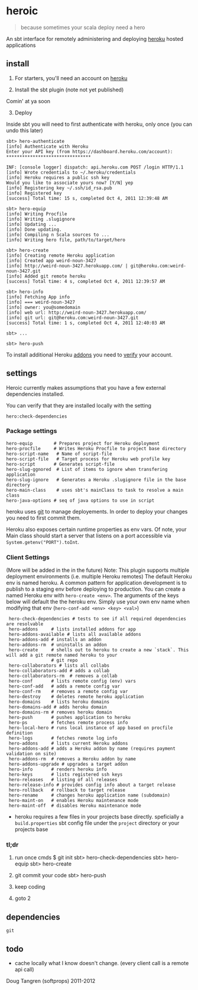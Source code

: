# heroic

> because sometimes your scala deploy need a hero

An sbt interface for remotely administering and deploying [heroku][heroku] hosted applications

## install

1. For starters, you'll need an account on [heroku][signup]

2. Install the sbt plugin (note not yet published)

Comin' at ya soon

3. Deploy

Inside sbt you will need to first authenticate with heroku, only once (you can undo this later)

    sbt> hero-authenticate
    [info] Authenticate with Heroku
    Enter your API key (from https://dashboard.heroku.com/account): ********************************

    INF: [console logger] dispatch: api.heroku.com POST /login HTTP/1.1
    [info] Wrote credentials to ~/.heroku/credentials
    [info] Heroku requires a public ssh key
    Would you like to associate yours now? [Y/N] yep
    [info] Registering key ~/.ssh/id_rsa.pub
    [info] Registered key
    [success] Total time: 15 s, completed Oct 4, 2011 12:39:48 AM
    
    sbt> hero-equip
    [info] Writing Procfile
    [info] Writing .slugignore
    [info] Updating ...
    [info] Done updating.
    [info] Compiling n Scala sources to ...
    [info] Writing hero file, path/to/target/hero
    
    sbt> hero-create
    [info] Creating remote Heroku application
    [info] Created app weird-noun-3427
    [info] http://weird-noun-3427.herokuapp.com/ | git@heroku.com:weird-noun-3427.git
    [info] Added git remote heroku
    [success] Total time: 4 s, completed Oct 4, 2011 12:39:57 AM
    
    sbt> hero-info
    [info] Fetching App info
    [info] === weird-noun-3427
    [info] owner: you@somedomain
    [info] web url: http://weird-noun-3427.herokuapp.com/
    [info] git url: git@heroku.com:weird-noun-3427.git
    [success] Total time: 1 s, completed Oct 4, 2011 12:40:03 AM
    
    sbt> ...
    
    sbt> hero-push


To install additional Heroku [addons](http://addons.heroku.com/) you need to [verify](https://api.heroku.com/verify) your account.

## settings

Heroic currently makes assumptions that you have a few external dependencies installed.

You can verify that they are installed locally with the setting

    hero:check-dependencies

### Package settings

    hero-equip        # Prepares project for Heroku deployment
    hero-procfile     # Writes Heroku Procfile to project base directory
    hero-script-name   # Name of script-file
    hero-script-file   # Target process for Heroku web profile key
    hero-script       # Generates script-file
    hero-slug-ggnored  # List of items to ignore when transfering application
    hero-slug-ignore   # Generates a Heroku .slugignore file in the base directory
    hero-main-class    # uses sbt's mainClass to task to resolve a main class
    hero-java-options # seq of java options to use in script

heroku uses [git][git] to manage deployements. In order to deploy your changes you need to first commit them.

Heroku also exposes certain runtime properties as env vars. Of note, your Main class should start a server that listens on a port accessible via `System.getenv("PORT").toInt`.

### Client Settings

(More will be added in the in the future)
Note: This plugin supports multiple deployment environments (i.e. multiple Heroku remotes) The default Heroku env is named heroku. A common pattern for application development is to publish to a staging env before deploying to production. You can create a named Heroku env with `hero-create <env>`. The arguments of the keys below will default the the heroku env. Simply use your own env name when modifying that env (`hero-conf-add <env> <key> <val>`)

     hero-check-dependencies # tests to see if all required dependencies are resolvable
     hero-addons     # lists installed addons for app
     hero-addons-available # lists all available addons
     hero-addons-add # installs an addon
     hero-addons-rm  # uninstalls an addon
     hero-create     # shells out to heroku to create a new `stack`. This will add a git remote named heroku to your
                     # git repo
     hero-collaborators # lists all collabs
     hero-collaborators-add # adds a collab
     hero-collaborators-rm  # removes a collab
     hero-conf       # lists remote config (env) vars
     hero-conf-add   # adds a remote config var
     hero-conf-rm    # removes a remote config var
     hero-destroy    # deletes remote heroku application
     hero-domains    # lists heroku domains
     hero-domains-add # adds heroku domain
     hero-domains-rm # removes heroku domain
     hero-push       # pushes application to heroku
     hero-ps         # fetches remote process info
     hero-local-hero # runs local instance of app based on procfile definition
     hero-logs       # fetches remote log info
     hero-addons     # lists current Heroku addons
     hero-addons-add # adds a Heroku addon by name (requires payment validation on site)
     hero-addons-rm  # removes a Heroku addon by name
     hero-addons-upgrade # upgrades a target addon
     hero-info       # renders heroku info
     hero-keys       # lists registered ssh keys
     hero-releases   # listing of all releases
     hero-release-info # provides config info about a target release
     hero-rollback   # rollback to target release
     hero-rename     # changes heroku application name (subdomain)
     hero-maint-on   # enables Heroku maintenance mode
     hero-maint-off  # disables Heroku maintenance mode

* heroku requires a few files in your projects base directly. speficially a `build.properties` sbt config file under the `project` directory or your projects base

### tl;dr

1) run once cmds
   $ git init
   sbt> hero-check-dependencies
   sbt> hero-equip
   sbt> hero-create

2) git commit your code
   sbt> hero-push

3) keep coding

4) goto 2

## dependencies

`git`

## todo

- cache locally what I know doesn't change. (every client call is a remote api call)

Doug Tangren (softprops) 2011-2012

[git]: http://git-scm.com/
[heroku]: http://www.heroku.com/
[signup]: https://api.heroku.com/signup
